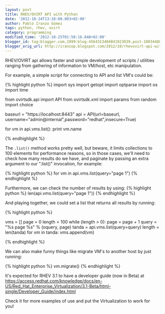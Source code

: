 ```yaml
---
layout: post
title: RHEV/OVIRT API with Python
date: '2012-10-24T13:38:00.003+02:00'
author: Pablo Iranzo Gómez
tags: python, rhev, ovirt
category: programming
modified_time: '2012-10-25T01:50:16.848+02:00'
blogger_id: tag:blogger.com,1999:blog-4564313404841923839.post-1003448890473219410
blogger_orig_url: http://iranzop.blogspot.com/2012/10/rhevovirt-api-with-python.html
---
```


RHEV/OVIRT api allows faster and simple development of scripts / utilities ranging from gathering of information to VM/host, etc manipulation.


For example, a simple script for connecting to API and list VM's could be:

{% highlight python %}
import sys
import getopt
import optparse
import os
import time

from ovirtsdk.api import API
from ovirtsdk.xml import params
from random import choice

baseurl = "https://localhost:8443"
api = API(url=baseurl, username="admin@internal",password="redhat",insecure=True)

for vm in api.vms.list():
    print vm.name

{% endhighlight %}

The `.list()` method works pretty well, but beware, it limits collections to 100 elements for performance reasons, so in those cases, we'll need to check how many results do we have, and paginate by passing an extra argument to our ".list()" invocation, for example:

{% highlight python %}
for vm in api.vms.list(query="page 1")
{% endhighlight %}

Furthermore, we can check the number of results by using:
{% highlight python %}
len(api.vms.list(query="page 1"))
{% endhighlight %}

And playing together, we could set a list that returns all results by running:

{% highlight python %}

vms = []
page = 0
length = 100
while (length > 0):
    page = page + 1
    query = "%s page %s" % (oquery, page)
    tanda = api.vms.list(query=query)
    length = len(tanda)
    for vm in tanda:
        vms.append(vm)

{% endhighlight %}

We can also make funny things like migrate VM's to another host by just running:





{% highlight python %}
vm.migrate()
{% endhighlight %}

It's expected for RHEV 3.1 to have a developer guide (now in Beta) at <https://access.redhat.com/knowledge/docs/en-US/Red_Hat_Enterprise_Virtualization/3.1-Beta/html-single/Developer_Guide/index.html>

Check it for more examples of use and put the Virtualization to work for you!
